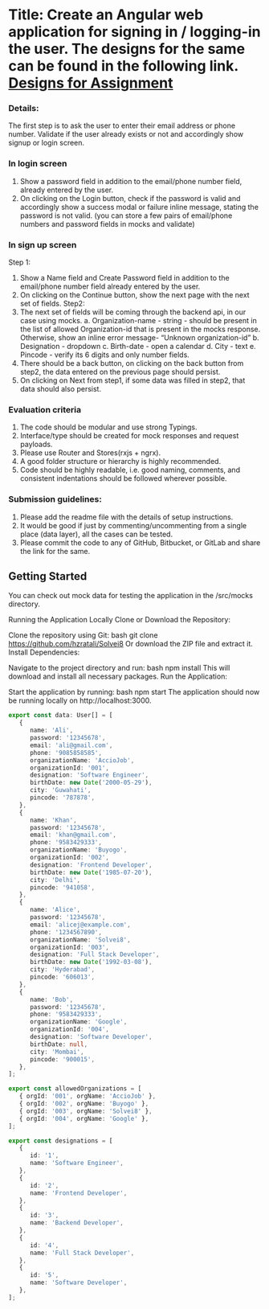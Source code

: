 # Title: Create an Angular web application for signing in / logging-in the user. The designs for the same can be found in the following link. [Designs for Assignment](https://www.figma.com/design/LVmO8JvoK5nPAHaZtVK5Xt/Dev-Interview-Reference)

### Details:

The first step is to ask the user to enter their email address or phone number.
Validate if the user already exists or not and accordingly show signup or login screen.

### In login screen

1. Show a password field in addition to the email/phone number field, already entered by
   the user.
2. On clicking on the Login button, check if the password is valid and accordingly show a
   success modal or failure inline message, stating the password is not valid.
   (you can store a few pairs of email/phone numbers and password fields in mocks and
   validate)

### In sign up screen

Step 1:

1. Show a Name field and Create Password field in addition to the email/phone number
   field already entered by the user.
2. On clicking on the Continue button, show the next page with the next set of fields.
   Step2:
3. The next set of fields will be coming through the backend api, in our case using mocks.
   a. Organization-name - string - should be present in the list of allowed
   Organization-id that is present in the mocks response.
   Otherwise, show an inline error message- “Unknown organization-id”
   b. Designation - dropdown
   c. Birth-date - open a calendar
   d. City - text
   e. Pincode - verify its 6 digits and only number fields.
4. There should be a back button, on clicking on the back button from step2, the data
   entered on the previous page should persist.
5. On clicking on Next from step1, if some data was filled in step2, that data should also
   persist.

### Evaluation criteria

1. The code should be modular and use strong Typings.
2. Interface/type should be created for mock responses and request payloads.
3. Please use Router and Stores(rxjs + ngrx).
4. A good folder structure or hierarchy is highly recommended.
5. Code should be highly readable, i.e. good naming, comments, and consistent
   indentations should be followed wherever possible.

### Submission guidelines:

1. Please add the readme file with the details of setup instructions.
2. It would be good if just by commenting/uncommenting from a single place (data layer),
   all the cases can be tested.
3. Please commit the code to any of GitHub, Bitbucket, or GitLab and share the link for the
   same.

## Getting Started

You can check out mock data for testing the application in the /src/mocks directory.

Running the Application Locally
Clone or Download the Repository:

Clone the repository using Git:
bash
git clone https://github.com/hzratali/Solvei8
Or download the ZIP file and extract it.
Install Dependencies:

Navigate to the project directory and run:
bash
npm install
This will download and install all necessary packages.
Run the Application:

Start the application by running:
bash
npm start
The application should now be running locally on http://localhost:3000.

```Typescript
export const data: User[] = [
   {
      name: 'Ali',
      password: '12345678',
      email: 'ali@gmail.com',
      phone: '9085858585',
      organizationName: 'AccioJob',
      organizationId: '001',
      designation: 'Software Engineer',
      birthDate: new Date('2000-05-29'),
      city: 'Guwahati',
      pincode: '787878',
   },
   {
      name: 'Khan',
      password: '12345678',
      email: 'khan@gmail.com',
      phone: '9583429333',
      organizationName: 'Buyogo',
      organizationId: '002',
      designation: 'Frontend Developer',
      birthDate: new Date('1985-07-20'),
      city: 'Delhi',
      pincode: '941058',
   },
   {
      name: 'Alice',
      password: '12345678',
      email: 'alicej@example.com',
      phone: '1234567890',
      organizationName: 'Solvei8',
      organizationId: '003',
      designation: 'Full Stack Developer',
      birthDate: new Date('1992-03-08'),
      city: 'Hyderabad',
      pincode: '606013',
   },
   {
      name: 'Bob',
      password: '12345678',
      phone: '9583429333',
      organizationName: 'Google',
      organizationId: '004',
      designation: 'Software Developer',
      birthDate: null,
      city: 'Mombai',
      pincode: '900015',
   },
];

export const allowedOrganizations = [
   { orgId: '001', orgName: 'AccioJob' },
   { orgId: '002', orgName: 'Buyogo' },
   { orgId: '003', orgName: 'Solvei8' },
   { orgId: '004', orgName: 'Google' },
];

export const designations = [
   {
      id: '1',
      name: 'Software Engineer',
   },
   {
      id: '2',
      name: 'Frontend Developer',
   },
   {
      id: '3',
      name: 'Backend Developer',
   },
   {
      id: '4',
      name: 'Full Stack Developer',
   },
   {
      id: '5',
      name: 'Software Developer',
   },
];
```
